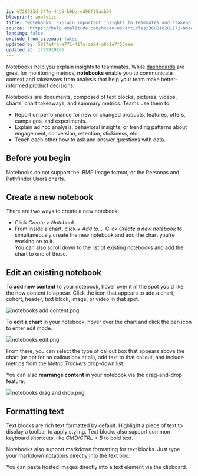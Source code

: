 ```yaml
---
id: e729223d-747e-44b5-b0ba-ed96f15acb60
blueprint: analytic
title: 'Notebooks: Explain important insights to teammates and stakeholders'
source: 'https://help.amplitude.com/hc/en-us/articles/360016281172-Notebooks-Explain-important-insights-to-teammates-and-stakeholders'
landing: false
exclude_from_sitemap: false
updated_by: 5817a4fa-a771-417a-aa94-a0b1e7f55eae
updated_at: 1725919166
---
```

Notebooks help you explain insights to teammates. While [dashboards](/docs/analytics/dashboard-create) are great for monitoring metrics, **notebooks** enable you to communicate context and takeaways from analysis that help your team make better-informed product decisions.

Notebooks are documents, composed of text blocks, pictures, videos, charts, chart takeaways, and summary metrics. Teams use them to:

* Report on performance for new or changed products, features, offers, campaigns, and experiments.
* Explain ad hoc analysis, behavioral insights, or trending patterns about engagement, conversion, retention, stickiness, etc.
* Teach each other how to ask and answer questions with data.

## Before you begin

Notebooks do not support the .BMP Image format, or the Personas and Pathfinder Users charts.

## Create a new notebook

There are two ways to create a new notebook:

* Click *Create > Notebook*.
* From inside a chart, click *+ Add to...*  Click *Create a new notebook* to simultaneously create the new notebook and add the chart you're working on to it.  
You can also scroll down to the list of existing notebooks and add the chart to one of those.

## Edit an existing notebook

To **add new content** to your notebook, hover over it in the spot you'd like the new content to appear. Click the icon that appears to add a chart, cohort, header, text block, image, or video in that spot.

![notebooks add content.png](/docs/output/img/analytics/notebooks-add-content2.png)

To **edit a chart** in your notebook, hover over the chart and click the pen icon to enter edit mode.

![notebooks edit.png](/docs/output/img/analytics/notebooks-edit.png)

From there, you can select the type of callout box that appears above the chart (or opt for no callout box at all), add text to that callout, and include metrics from the *Metric Trackers* drop-down list.

You can also **rearrange content** in your notebook via the drag-and-drop feature:

![notebooks drag and drop.png](/docs/output/img/analytics/notebooks-drag-and-drop.png)

## Formatting text

Text blocks are rich text formatted by default. Highlight a piece of text to display a toolbar to apply styling. Text blocks also support common keyboard shortcuts, like *CMD/CTRL + B* to bold text.  

Notebooks also support markdown formatting for text blocks. Just type your markdown notations directly into the text box.

You can paste hosted images directly into a text element via the clipboard.